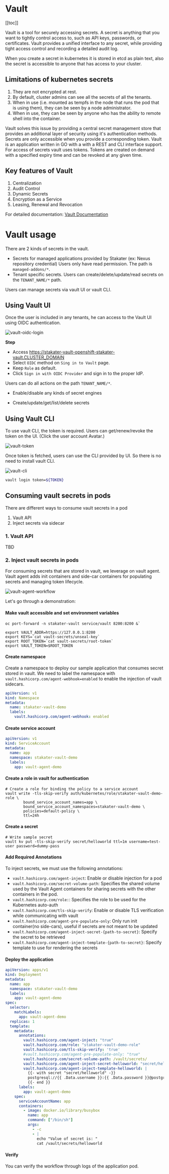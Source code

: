 # Vault

[[toc]]

Vault is a tool for securely accessing secrets. A secret is anything that you want to tightly control access to, such as API keys, passwords, or certificates. 
Vault provides a unified interface to any secret, while providing tight access control and recording a detailed audit log.

When you create a secret in kubernetes it is stored in etcd as plain text, also the secret is accessible to anyone that has access to your cluster.

## Limitations of kubernetes secrets

1. They are not encrypted at rest.
2. By default, cluster admins can see all the secrets of all the tenants.
3. When in use (i.e. mounted as tempfs in the node that runs the pod that is using them), they can be seen by a node administrator.
4. When in use, they can be seen by anyone who has the ability to remote shell into the container.

Vault solves this issue by providing a central secret management store that provides an additional layer of security using it's
authentication methods. Secrets are only accessible when you provide a corresponding token. Vault is an application written in GO with a with a REST and CLI interface support. For access of secrets vault uses tokens.
Tokens are created on demand with a specified expiry time and can be revoked at any given time.

## Key features of Vault

1. Centralization
2. Audit Control
3. Dynamic Secrets
4. Encryption as a Service
5. Leasing, Renewal and Revocation

For detailed documentation: [Vault Documentation](https://learn.hashicorp.com/vault#getting-started)  

# Vault usage

There are 2 kinds of secrets in the vault.
* Secrets for managed applications provided by Stakater (ex: Nexus repository credential)
  Users only have read permission.
  The path is `managed-addons/*`.
* Tenant specific secrets.
  Users can create/delete/update/read secrets on the `TENANT_NAME/*` path.

Users can manage secrets via vault UI or vault CLI.

## Using Vault UI

Once the user is included in any tenants, he can access to the Vault UI using OIDC authentication.

![vault-oidc-login](./images/vault_oidc_login.png)

**Step**
* Access https://stakater-vault-openshift-stakater-vault.CLUSTER_DOMAIN
* Select `OIDC` method on `Sing in to Vault` page.
* Keep `Role` as default.
* Click `Sign in with OIDC Provider` and sign in to the proper IdP.

Users can do all actions on the path `TENANT_NAME/*`.

- Enable/disable any kinds of secret engines

- Create/update/get/list/delete secrets

## Using Vault CLI

To use vault CLI, the token is required. Users can get/renew/revoke the token on the UI. (Click the user account Avatar.)

![vault-token](./images/vault_token.png)

Once token is fetched, users can use the CLI provided by UI. So there is no need to install vault CLI.

![vault-cli](./images/vault_cli.png)


```bash
vault login token=${TOKEN}
```

## Consuming vault secrets in pods

There are different ways to consume vault secrets in a pod

1. Vault API
2. Inject secrets via sidecar

### 1. Vault API

TBD

### 2. Inject vault secrets in pods

For consuming secrets that are stored in vault, we leverage on vault agent. Vault agent adds init containers and side-car
containers for populating secrets and managing token lifecycle.

![vault-agent-workflow](./images/vault-agent-workflow.png)

Let's go through a demonstration:

#### Make vault accessible and set environment variables

```shell script
oc port-forward -n stakater-vault service/vault 8200:8200 &`

export VAULT_ADDR=https://127.0.0.1:8200
export KEYS=`cat vault-secrets/unseal-key`
export ROOT_TOKEN=`cat vault-secrets/root-token`
export VAULT_TOKEN=$ROOT_TOKEN
```

#### Create namespace

Create a namespace to deploy our sample application that consumes secret stored in vault. We need to label the namespace
 with `vault.hashicorp.com/agent-webhook=enabled` to enable the injection of vault sidecars.
 
```yaml
apiVersion: v1
kind: Namespace
metadata:
  name: stakater-vault-demo
  labels:
    vault.hashicorp.com/agent-webhook: enabled
```

#### Create service account

```yaml
apiVersion: v1
kind: ServiceAccount
metadata:
  name: app
  namespace: stakater-vault-demo
  labels:
    app: vault-agent-demo
```

#### Create a role in vault for authentication

```shell script
# Create a role for binding the policy to a service account
vault write -tls-skip-verify auth/kubernetes/role/stakater-vault-demo-role \
        bound_service_account_names=app \
        bound_service_account_namespaces=stakater-vault-demo \
        policies=default-policy \
        ttl=24h
```

#### Create a secret

```shell script
# Write sample secret
vault kv put -tls-skip-verify secret/helloworld ttl=1m username=test-user password=dummy-pass
```

#### Add Required Annotations

To inject secrets, we must use the following annotations:

- `vault.hashicorp.com/agent-inject`: Enable or disable injection for a pod
- `vault.hashicorp.com/secret-volume-path`: Specifies the shared volume used by the Vault Agent containers for sharing secrets with the other containers in the pod.
- `vault.hashicorp.com/role:`: Specifies the role to be used for the Kubernetes auto-auth
- `vault.hashicorp.com/tls-skip-verify`: Enable or disable TLS verification while communicating with vault
- `vault.hashicorp.com/agent-pre-populate-only`: Only run init container(no side-cars), useful if secrets are not meant to be updated
- `vault.hashicorp.com/agent-inject-secret-{path-to-secret}`: Specify the secret to be retrieved
- `vault.hashicorp.com/agent-inject-template-{path-to-secret}`: Specify template to use for rendering the secrets 


#### Deploy the application

```yaml
apiVersion: apps/v1
kind: Deployment
metadata:
  name: app
  namespace: stakater-vault-demo
  labels:
    app: vault-agent-demo
spec:
  selector:
    matchLabels:
      app: vault-agent-demo
  replicas: 1
  template:
    metadata:
      annotations:
        vault.hashicorp.com/agent-inject: "true"
        vault.hashicorp.com/role: "stakater-vault-demo-role"
        vault.hashicorp.com/tls-skip-verify: 'true'
        #vault.hashicorp.com/agent-pre-populate-only: "true"
        vault.hashicorp.com/secret-volume-path: /vault/secrets/
        vault.hashicorp.com/agent-inject-secret-helloworld: "secret/helloworld"
        vault.hashicorp.com/agent-inject-template-helloworld: |
          {{- with secret "secret/helloworld" -}}
          postgresql://{{ .Data.username }}:{{ .Data.password }}@postgres:5432/wizard
          {{- end }}
      labels:
        app: vault-agent-demo
    spec:
      serviceAccountName: app
      containers:
        - image: docker.io/library/busybox
          name: app
          command: ["/bin/sh"]
          args:
            - -c
            - |
              echo "Value of secret is: "
              cat /vault/secrets/helloworld
```

#### Verify 

You can verify the workflow through logs of the application pod.
